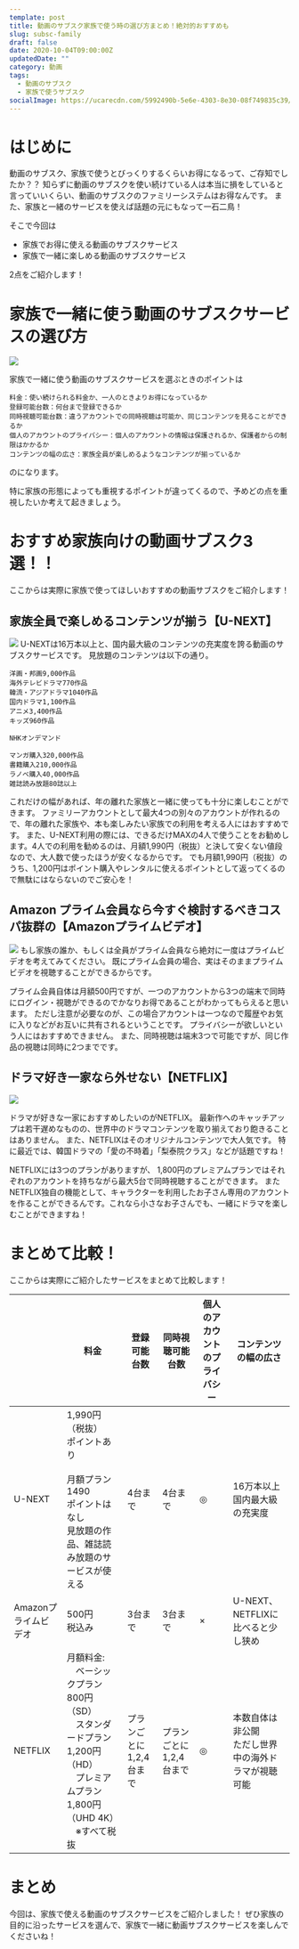 ```yaml
---
template: post
title: 動画のサブスク家族で使う時の選び方まとめ！絶対的おすすめも
slug: subsc-family
draft: false
date: 2020-10-04T09:00:00Z
updatedDate: ""
category: 動画
tags:
  - 動画のサブスク
  - 家族で使うサブスク
socialImage: https://ucarecdn.com/5992490b-5e6e-4303-8e30-08f749835c39/CanvaHappyFamilyHugging.jpg
---
```


# はじめに

動画のサブスク、家族で使うとびっくりするくらいお得になるって、ご存知でしたか？？
知らずに動画のサブスクを使い続けている人は本当に損をしていると言っていいくらい、動画のサブスクのファミリーシステムはお得なんです。
また、家族と一緒のサービスを使えば話題の元にもなって一石二鳥！

そこで今回は

- 家族でお得に使える動画のサブスクサービス
- 家族で一緒に楽しめる動画のサブスクサービス

2点をご紹介します！

# 家族で一緒に使う動画のサブスクサービスの選び方

![](https://ucarecdn.com/e8bb39e7-ac76-40e1-859c-ae81f49950bc/CanvaPersonPointingonWhiteTextile.jpg)

家族で一緒に使う動画のサブスクサービスを選ぶときのポイントは

```
料金：使い続けられる料金か、一人のときよりお得になっているか
登録可能台数：何台まで登録できるか
同時視聴可能台数：違うアカウントでの同時視聴は可能か、同じコンテンツを見ることができるか
個人のアカウントのプライバシー：個人のアカウントの情報は保護されるか、保護者からの制限はかかるか
コンテンツの幅の広さ：家族全員が楽しめるようなコンテンツが揃っているか
```
のになります。

特に家族の形態によっても重視するポイントが違ってくるので、予めどの点を重視したいか考えて起きましょう。

# おすすめ家族向けの動画サブスク3選！！

ここからは実際に家族で使ってほしいおすすめの動画サブスクをご紹介します！

## 家族全員で楽しめるコンテンツが揃う【U-NEXT】

![](https://ucarecdn.com/b4ecd126-e7fe-4b72-ab5f-1970ec9841cf/)
U-NEXTは16万本以上と、国内最大級のコンテンツの充実度を誇る動画のサブスクサービスです。
見放題のコンテンツは以下の通り。

```
洋画・邦画9,000作品
海外テレビドラマ770作品
韓流・アジアドラマ1040作品
国内ドラマ1,100作品
アニメ3,400作品
キッズ960作品

NHKオンデマンド

マンガ購入320,000作品
書籍購入210,000作品
ラノベ購入40,000作品
雑誌読み放題80誌以上
```

これだけの幅があれば、年の離れた家族と一緒に使っても十分に楽しむことができます。
ファミリーアカウントとして最大4つの別々のアカウントが作れるので、年の離れた家族や、本も楽しみたい家族での利用を考える人にはおすすめです。
また、U-NEXT利用の際には、できるだけMAXの4人で使うことをお勧めします。4人での利用を勧めるのは、月額1,990円（税抜）と決して安くない値段なので、大人数で使ったほうが安くなるからです。
でも月額1,990円（税抜）のうち、1,200円はポイント購入やレンタルに使えるポイントとして返ってくるので無駄にはならないのでご安心を！

## Amazon プライム会員なら今すぐ検討するべきコスパ抜群の【Amazonプライムビデオ】

![](https://ucarecdn.com/cbee3561-41f6-461a-bf57-454fcfe0f12b/S__4202515.jpg)
もし家族の誰か、もしくは全員がプライム会員なら絶対に一度はプライムビデオを考えてみてください。
既にプライム会員の場合、実はそのままプライムビデオを視聴することができるからです。

プライム会員自体は月額500円ですが、一つのアカウントから3つの端末で同時にログイン・視聴ができるのでかなりお得であることがわかってもらえると思います。
ただし注意が必要なのが、この場合アカウントは一つなので履歴やお気に入りなどがお互いに共有されるということです。
プライバシーが欲しいという人にはおすすめできません。
また、同時視聴は端末3つで可能ですが、同じ作品の視聴は同時に2つまでです。


## ドラマ好き一家なら外せない【NETFLIX】

![](https://ucarecdn.com/cfdce30e-e3f0-47f3-a3a4-921d9cbc49cc/)

ドラマが好きな一家におすすめしたいのがNETFLIX。
最新作へのキャッチアップは若干遅めなものの、世界中のドラマコンテンツを取り揃えており飽きることはありません。
また、NETFLIXはそのオリジナルコンテンツで大人気です。
特に最近では、韓国ドラマの「愛の不時着」「梨泰院クラス」などが話題ですね！

NETFLIXには3つのプランがありますが、 1,800円のプレミアムプランではそれぞれのアカウントを持ちながら最大5台で同時視聴することができます。
またNETFLIX独自の機能として、キャラクターを利用したお子さん専用のアカウントを作ることができるんです。これなら小さなお子さんでも、一緒にドラマを楽しむことができますね！

# まとめて比較！
ここからは実際にご紹介したサービスをまとめて比較します！

|  | 料金 | 登録可能台数 | 同時視聴可能台数 | 個人のアカウントのプライバシー | コンテンツの幅の広さ |
| --- | --- | --- | --- | --- | --- |
| U-NEXT | 1,990円（税抜）<br>ポイントあり<br><br>月額プラン1490<br>ポイントはなし<br>見放題の作品、雑誌読み放題のサービスが使える | 4台まで | 4台まで | ◎ | 16万本以上<br>国内最大級の充実度 |
| Amazonプライムビデオ | 500円<br>税込み | 3台まで | 3台まで | × | U-NEXT、NETFLIXに比べると少し狭め |
| NETFLIX | 月額料金: <br>　ベーシックプラン 800円（SD）<br>　スタンダードプラン 1,200円（HD）<br>　プレミアムプラン 1,800円（UHD 4K）<br>　※すべて税抜 | プランごとに<br>1,2,4台まで | プランごとに<br>1,2,4台まで | ◎ | 本数自体は非公開<br>ただし世界中の海外ドラマが視聴可能 |

# まとめ
今回は、家族で使える動画のサブスクサービスをご紹介しました！
ぜひ家族の目的に沿ったサービスを選んで、家族で一緒に動画サブスクサービスを楽しんでくださいね！
